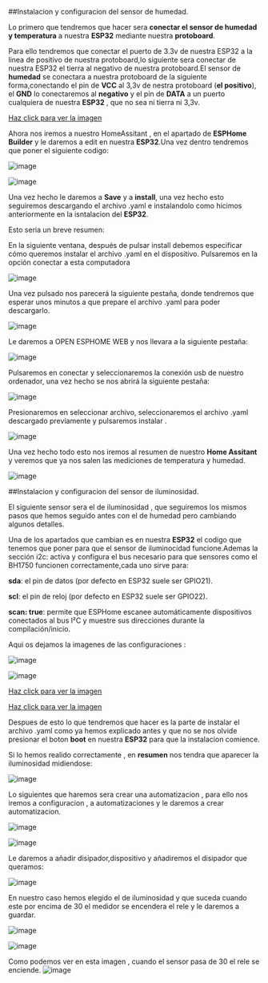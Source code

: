 ##Instalacion y configuracion del sensor de humedad.

Lo primero que tendremos que hacer sera **conectar el sensor de humedad y temperatura** a nuestra **ESP32** mediante nuestra **protoboard**.

Para ello tendremos que conectar el puerto de 3.3v de nuestra ESP32 a la linea de positivo de nuestra protoboard,lo siguiente sera conectar de nuestra ESP32 el tierra al negativo de nuestra protoboard.El sensor de **humedad** se conectara a nuestra protoboard de la siguiente forma,conectando el pin de **VCC** al 3,3v de nestra protoboard (**el positivo**), el **GND** lo conectaremos al **negativo** y el pin de **DATA** a un puerto cualquiera de nuestra **ESP32** , que no sea ni tierra ni 3,3v.

<a href="https://github.com/user-attachments/assets/9f0f28a1-d377-4959-adff-066f3880555a" target="_blank">Haz click para ver la imagen</a>


Ahora nos iremos a nuestro HomeAssitant , en el apartado de **ESPHome Builder** y le daremos a edit en nuestra **ESP32**.Una vez dentro tendremos que poner el siguiente codigo:

![image](https://github.com/user-attachments/assets/b5ac3b13-bc34-4227-a64f-7087bf74b86a)

![image](https://github.com/user-attachments/assets/ed6aa6d3-a31a-4096-9ea8-b0c0b231e1c7)


Una vez hecho le daremos a **Save** y a **install**, una vez hecho esto seguiremos descargando el archivo .yaml e instalandolo como hicimos anteriormente en la isntalacion del **ESP32**.

Esto seria un breve resumen:

En la siguiente ventana, después de pulsar install debemos especificar cómo queremos instalar el archivo .yaml en el dispositivo. Pulsaremos en la opción conectar a esta computadora

![image](https://github.com/user-attachments/assets/c370e0e0-8a1a-42d8-8063-2ec6b666847a)

Una vez pulsado nos parecerá la siguiente pestaña, donde tendremos que esperar unos minutos a que prepare el archivo .yaml para poder descargarlo.

![image](https://github.com/user-attachments/assets/b903edf2-7b43-4113-bd10-3b6d3f57ee7e)

Le daremos a OPEN ESPHOME WEB y nos llevara a la siguiente pestaña:

![image](https://github.com/user-attachments/assets/f51116da-3ac1-4de1-aaea-bf1b7db7f9f3)


Pulsaremos en conectar y seleccionaremos la conexión usb de nuestro ordenador, una vez hecho se nos abrirá la siguiente pestaña:

![image](https://github.com/user-attachments/assets/cf81805a-4e00-4676-83b9-536c14da9371)


Presionaremos en seleccionar archivo, seleccionaremos el archivo .yaml descargado previamente y pulsaremos instalar .

![image](https://github.com/user-attachments/assets/c4a9e80d-d1f4-4666-8de0-20dc7bf553b0)


Una vez hecho todo esto nos iremos al resumen de nuestro **Home Assitant** y veremos que ya nos salen las mediciones de temperatura y humedad.

![image](https://github.com/user-attachments/assets/720f91d8-3cf0-4d2b-b3a5-ce0562331752)


##Instalacion y configuracion del sensor de iluminosidad.


El siguiente sensor sera el de iluminosidad , que seguiremos los mismos pasos que hemos seguido antes con el de humedad pero cambiando algunos detalles.

Una de los apartados que cambian es en nuestra **ESP32** el codigo que tenemos que poner para que el sensor de iluminocidad funcione.Ademas la sección i2c: activa y configura el bus necesario para que sensores como el BH1750 funcionen correctamente,cada uno sirve para:

**sda**: el pin de datos (por defecto en ESP32 suele ser GPIO21).


**scl**: el pin de reloj (por defecto en ESP32 suele ser GPIO22).


**scan: true**: permite que ESPHome escanee automáticamente dispositivos conectados al bus I²C y muestre sus direcciones durante la compilación/inicio.


Aqui os dejamos la imagenes de las configuraciones :

![image](https://github.com/user-attachments/assets/667906ea-171a-43dc-a731-82e9decd003c)


![image](https://github.com/user-attachments/assets/16999875-80e1-438c-bbf4-f6001289f006)


<a href="https://github.com/user-attachments/assets/8dd720b3-19f4-4c24-afc8-0f2a23e0a2de" target="_blank">Haz click para ver la imagen</a>


<a href="https://github.com/user-attachments/assets/b0b499e5-8037-4f53-96c6-c7bc6cd01fc8" target="_blank">Haz click para ver la imagen</a>




Despues de esto lo que tendremos que hacer es la parte de instalar el archivo .yaml como ya hemos explicado antes y que no se nos olvide presionar el boton **boot** en nuestra **ESP32** para que la instalacion comience.

Si lo hemos realido correctamente , en **resumen** nos tendra que aparecer la iluminosidad midiendose:


![image](https://github.com/user-attachments/assets/be3e6fea-5978-4922-b396-b0e21f6ad7ed)


Lo siguientes que haremos sera crear una automatizacion , para ello nos iremos a configuracion , a automatizaciones y le daremos a crear automatizacion.

![image](https://github.com/user-attachments/assets/1a1a0fc7-469c-45a5-b523-aa270d22051a)


![image](https://github.com/user-attachments/assets/7f0b1f0a-884a-42b9-bdfd-623f74de9970)


Le daremos a añadir disipador,dispositivo y añadiremos el disipador que queramos:


![image](https://github.com/user-attachments/assets/fe905288-c048-422f-9257-f2c130554220)


En nuestro caso hemos elegido el de iluminosidad y que suceda cuando este por encima de 30 el medidor se encendera el rele y le daremos a guardar.


![image](https://github.com/user-attachments/assets/f3b15ebd-0448-4862-9206-d160b8c9898b)


![image](https://github.com/user-attachments/assets/a06b69c5-6f46-47ca-a151-f002e9a9ba30)


Como podemos ver en esta imagen , cuando el sensor pasa de 30 el rele se enciende.
![image](https://github.com/user-attachments/assets/94f0df7c-a274-4fa3-b916-693c15650e4e)


